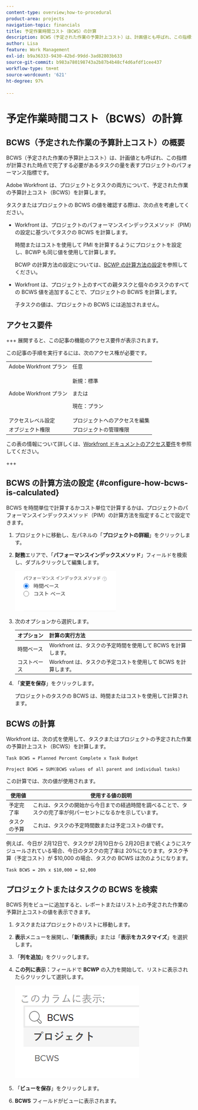 ```yaml
---
content-type: overview;how-to-procedural
product-area: projects
navigation-topic: financials
title: 予定作業時間コスト（BCWS）の計算
description: BCWS（予定された作業の予算計上コスト）は、計画値とも呼ばれ、この指標が計算された時点で完了する必要があるタスクの量を表すプロジェクトのパフォーマンス指標です。
author: Lisa
feature: Work Management
exl-id: b9a36333-9430-42bd-99dd-3ad82803b633
source-git-commit: b983a780198743a2b87b4b48cf4d6afdf1cee437
workflow-type: tm+mt
source-wordcount: '621'
ht-degree: 97%

---
```


# 予定作業時間コスト（BCWS）の計算

## BCWS（予定された作業の予算計上コスト）の概要

BCWS（予定された作業の予算計上コスト）は、計画値とも呼ばれ、この指標が計算された時点で完了する必要があるタスクの量を表すプロジェクトのパフォーマンス指標です。

Adobe Workfront は、プロジェクトとタスクの両方について、予定された作業の予算計上コスト（BCWS）を計算します。

タスクまたはプロジェクトの BCWS の値を確認する際は、次の点を考慮してください。

* Workfront は、プロジェクトのパフォーマンスインデックスメソッド（PIM）の設定に基づいてタスクの BCWS を計算します。

  時間またはコストを使用して PMI を計算するようにプロジェクトを設定し、BCWP も同じ値を使用して計算します。

  BCWP の計算方法の設定については、[BCWP の計算方法の設定](#configure-how-bcws-is-calculated)を参照してください。

* Workfront は、プロジェクト上のすべての親タスクと個々のタスクのすべての BCWS 値を追加することで、プロジェクトの BCWS を計算します。

  子タスクの値は、プロジェクトの BCWS には追加されません。

## アクセス要件

+++ 展開すると、この記事の機能のアクセス要件が表示されます。

この記事の手順を実行するには、次のアクセス権が必要です。

<table style="table-layout:auto"> 
 <col> 
 <col> 
 <tbody> 
  <tr> 
   <td role="rowheader">Adobe Workfront プラン</td> 
   <td>任意</td> 
  </tr> 
  <tr> 
   <td role="rowheader">Adobe Workfront プラン</td> 
   <td>
   <p>新規：標準</p>
   <p>または</p>
   <p>現在：プラン</p></td> 
  </tr> 
  <tr> 
   <td role="rowheader">アクセスレベル設定</td> 
   <td>プロジェクトへのアクセスを編集</td> 
  </tr> 
  <tr> 
   <td role="rowheader">オブジェクト権限</td> 
   <td>プロジェクトの管理権限</td> 
  </tr> 
 </tbody> 
</table>

この表の情報について詳しくは、[Workfront ドキュメントのアクセス要件](/help/quicksilver/administration-and-setup/add-users/access-levels-and-object-permissions/access-level-requirements-in-documentation.md)を参照してください。

+++

## BCWS の計算方法の設定 {#configure-how-bcws-is-calculated}

BCWS を時間単位で計算するかコスト単位で計算するかは、プロジェクトのパフォーマンスインデックスメソッド（PIM）の計算方法を指定することで設定できます。

1. プロジェクトに移動し、左パネルの「**プロジェクトの詳細**」をクリックします。
1. **財務**&#x200B;エリアで、「**パフォーマンスインデックスメソッド**」フィールドを検索し、ダブルクリックして編集します。

   ![PIM オプション ](assets/pim-options-hour-cost-based-nwe.png)

1. 次のオプションから選択します。

   | オプション | 計算の実行方法 |
   |---|---|
   | 時間ベース | Workfront は、タスクの予定時間を使用して BCWS を計算します。 |
   | コストベース | Workfront は、タスクの予定コストを使用して BCWS を計算します。 |


1. 「**変更を保存**」をクリックします。

   プロジェクトのタスクの BCWS は、時間またはコストを使用して計算されます。

## BCWS の計算

Workfront は、次の式を使用して、タスクまたはプロジェクトの予定された作業の予算計上コスト（BCWS）を計算します。

```
Task BCWS = Planned Percent Complete x Task Budget
```

```
Project BCWS = SUM(BCWS values of all parent and individual tasks)
```

この計算では、次の値が使用されます。

| 使用値 | 使用する値の説明 |
|---|---|
| 予定完了率 | これは、タスクの開始から今日までの経過時間を調べることで、タスクの完了率が何パーセントになるかを示しています。 |
| タスクの予算 | これは、タスクの予定時間数または予定コストの値です。 |

例えば、今日が 2月12日で、タスクが 2月10日から 2月20日まで続くようにスケジュールされている場合、今日のタスクの完了率は 20%になります。タスク予算（予定コスト）が $10,000 の場合、タスクの BCWS は次のようになります。

```
Task BCWS = 20% x $10,000 = $2,000
```

## プロジェクトまたはタスクの BCWS を検索

BCWS 列をビューに追加すると、レポートまたはリスト上の予定された作業の予算計上コストの値を表示できます。

1. タスクまたはプロジェクトのリストに移動します。
1. **表示**&#x200B;メニューを展開し、「**新規表示**」または「**表示をカスタマイズ**」を選択します。

1. 「**列を追加**」をクリックします。 
1. **この列に表示：**&#x200B;フィールドで **BCWP** の入力を開始して、リストに表示されたらクリックして選択します。

   ![ プロジェクトビューの BCWS](assets/bcws-in-project-view.png)

1. 「**ビューを保存**」をクリックします。
1. **BCWS** フィールドがビューに表示されます。

